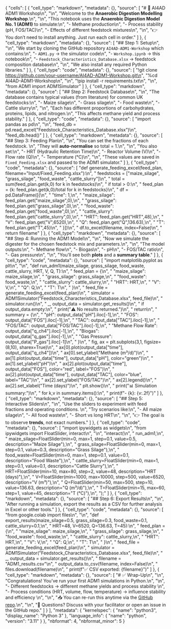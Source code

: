 {
 "cells": [
  {
   "cell_type": "markdown",
   "metadata": {},
   "source": [
    "# 🌱 AI4AD ADM1 Workshop\n",
    "\n",
    "Welcome to the **Anaerobic Digestion Modelling Workshop**.\n",
    "\n",
    "This notebook uses the **Anaerobic Digestion Model No. 1 (ADM1)** to simulate:\n",
    "- Methane production\n",
    "- Process stability (pH, FOS/TAC)\n",
    "- Effects of different feedstock mixtures\n",
    "\n",
    "👉 You don’t need to install anything. Just run each cell in order."
   ]
  },
  {
   "cell_type": "markdown",
   "metadata": {},
   "source": [
    "## Step 1: Setup\n",
    "\n",
    "We start by cloning the GitHub repository `AI4AD-ADM1-Workshop` which contains:\n",
    "- `ADM1.py` → the simulator code\n",
    "- `Workshop.ipynb` → this notebook\n",
    "- `Feedstock_Characteristics_Database.xlsx` → feedstock composition database\n",
    "\n",
    "We also install any required Python libraries."
   ]
  },
  {
   "cell_type": "code",
   "metadata": {},
   "source": [
    "!git clone https://github.com/your-username/AI4AD-ADM1-Workshop.git\n",
    "%cd AI4AD-ADM1-Workshop\n",
    "\n",
    "!pip install -r requirements.txt\n",
    "\n",
    "from ADM1 import ADM1Simulator"
   ]
  },
  {
   "cell_type": "markdown",
   "metadata": {},
   "source": [
    "## Step 2: Feedstock Database\n",
    "\n",
    "The database contains typical values (from literature) for common UK feedstocks:\n",
    "- Maize silage\n",
    "- Grass silage\n",
    "- Food waste\n",
    "- Cattle slurry\n",
    "\n",
    "Each has different proportions of carbohydrates, proteins, lipids, and nitrogen.\n",
    "This affects methane yield and process stability."
   ]
  },
  {
   "cell_type": "code",
   "metadata": {},
   "source": [
    "import pandas as pd\n",
    "\n",
    "feed_db = pd.read_excel(\"Feedstock_Characteristics_Database.xlsx\")\n",
    "feed_db.head()"
   ]
  },
  {
   "cell_type": "markdown",
   "metadata": {},
   "source": [
    "## Step 3: Feeding Plan\n",
    "\n",
    "You can set the fractions of each feedstock.  \n",
    "They will **auto-normalise** so total = 1.\n",
    "\n",
    "You also set:\n",
    "- HRT (Hydraulic Retention Time)\n",
    "- Reactor Volume (V)\n",
    "- Flow rate (Q)\n",
    "- Temperature (°C)\n",
    "\n",
    "These values are saved in `Fixed_Feeding.xlsx` and passed to the ADM1 simulator."
   ]
  },
  {
   "cell_type": "code",
   "metadata": {},
   "source": [
    "def generate_feeding_excel(feed_plan, filename=\"Input/Fixed_Feeding.xlsx\"):\n",
    "    feedstocks = [\"maize_silage\", \"grass_silage\", \"food_waste\", \"cattle_slurry\"]\n",
    "    total = sum(feed_plan.get(k,0) for k in feedstocks)\n",
    "    if total > 0:\n",
    "        feed_plan = {k: feed_plan.get(k,0)/total for k in feedstocks}\n",
    "    df = pd.DataFrame([{\n",
    "        \"time\": 1,\n",
    "        \"maize_silage\": feed_plan.get(\"maize_silage\",0),\n",
    "        \"grass_silage\": feed_plan.get(\"grass_silage\",0),\n",
    "        \"food_waste\": feed_plan.get(\"food_waste\",0),\n",
    "        \"cattle_slurry\": feed_plan.get(\"cattle_slurry\",0),\n",
    "        \"HRT\": feed_plan.get(\"HRT\",48),\n",
    "        \"V\": feed_plan.get(\"V\",6520),\n",
    "        \"Q\": feed_plan.get(\"Q\",136.63),\n",
    "        \"T\": feed_plan.get(\"T\",45)\n",
    "    }])\n",
    "    df.to_excel(filename, index=False)\n",
    "    return filename"
   ]
  },
  {
   "cell_type": "markdown",
   "metadata": {},
   "source": [
    "## Step 4: Running the ADM1 Model\n",
    "\n",
    "Now we simulate the digester for the chosen feedstock mix and parameters.\n",
    "\n",
    "The model outputs:\n",
    "- Methane flow\n",
    "- Biogas\n",
    "- pH\n",
    "- FOS/TAC ratio\n",
    "- Gas pressure\n",
    "\n",
    "You’ll see both **plots** and a **summary table**."
   ]
  },
  {
   "cell_type": "code",
   "metadata": {},
   "source": [
    "import matplotlib.pyplot as plt\n",
    "\n",
    "def run_adm1(maize_silage, grass_silage, food_waste, cattle_slurry, HRT, V, Q, T):\n",
    "    feed_plan = {\n",
    "        \"maize_silage\": maize_silage,\n",
    "        \"grass_silage\": grass_silage,\n",
    "        \"food_waste\": food_waste,\n",
    "        \"cattle_slurry\": cattle_slurry,\n",
    "        \"HRT\": HRT,\n",
    "        \"V\": V,\n",
    "        \"Q\": Q,\n",
    "        \"T\": T\n",
    "    }\n",
    "    feed_file = generate_feeding_excel(feed_plan)\n",
    "    simulator = ADM1Simulator(\"Feedstock_Characteristics_Database.xlsx\", feed_file)\n",
    "    simulator.run()\n",
    "    _, output_data = simulator.get_results()\n",
    "    if output_data.empty:\n",
    "        print(\"⚠️ No results returned.\")\n",
    "        return\n",
    "    summary = {\n",
    "        \"pH\": output_data[\"pH\"].iloc[-1],\n",
    "        \"FOS\": output_data[\"FOS\"].iloc[-1],\n",
    "        \"TAC\": output_data[\"TAC\"].iloc[-1],\n",
    "        \"FOS/TAC\": output_data[\"FOS/TAC\"].iloc[-1],\n",
    "        \"Methane Flow Rate\": output_data[\"q_ch4\"].iloc[-1],\n",
    "        \"Biogas\": output_data[\"q_gas\"].iloc[-1],\n",
    "        \"Gas Pressure\": output_data[\"P_gas\"].iloc[-1]\n",
    "    }\n",
    "    fig, ax = plt.subplots(3,1, figsize=(8,10), sharex=True)\n",
    "    ax[0].plot(output_data[\"time\"], output_data[\"q_ch4\"])\n",
    "    ax[0].set_ylabel(\"Methane (m³/d)\")\n",
    "    ax[1].plot(output_data[\"time\"], output_data[\"pH\"], color=\"green\")\n",
    "    ax[1].set_ylabel(\"pH\")\n",
    "    ax[2].plot(output_data[\"time\"], output_data[\"FOS\"], color=\"red\", label=\"FOS\")\n",
    "    ax[2].plot(output_data[\"time\"], output_data[\"TAC\"], color=\"blue\", label=\"TAC\")\n",
    "    ax[2].set_ylabel(\"FOS/TAC\")\n",
    "    ax[2].legend()\n",
    "    ax[2].set_xlabel(\"Time (days)\")\n",
    "    plt.show()\n",
    "    print(\"📊 Simulation summary:\")\n",
    "    for k,v in summary.items():\n",
    "        print(f\"- {k}: {v:.2f}\")"
   ]
  },
  {
   "cell_type": "markdown",
   "metadata": {},
   "source": [
    "## Step 5: Interactive Sliders\n",
    "\n",
    "Use the sliders to experiment with feed fractions and operating conditions.  \n",
    "Try scenarios like:\n",
    "- All maize silage\n",
    "- All food waste\n",
    "- Short vs long HRT\n",
    "\n",
    "👉 The goal is to observe **trends**, not exact numbers."
   ]
  },
  {
   "cell_type": "code",
   "metadata": {},
   "source": [
    "import ipywidgets as widgets\n",
    "from ipywidgets import FloatSlider, interact\n",
    "\n",
    "interact(\n",
    "    run_adm1,\n",
    "    maize_silage=FloatSlider(min=0, max=1, step=0.1, value=0.5, description=\"Maize Silage\"),\n",
    "    grass_silage=FloatSlider(min=0, max=1, step=0.1, value=0.3, description=\"Grass Silage\"),\n",
    "    food_waste=FloatSlider(min=0, max=1, step=0.1, value=0.1, description=\"Food Waste\"),\n",
    "    cattle_slurry=FloatSlider(min=0, max=1, step=0.1, value=0.1, description=\"Cattle Slurry\"),\n",
    "    HRT=FloatSlider(min=10, max=80, step=2, value=48, description=\"HRT (days)\"),\n",
    "    V=FloatSlider(min=1000, max=10000, step=500, value=6520, description=\"V (m³)\"),\n",
    "    Q=FloatSlider(min=50, max=500, step=10, value=136.63, description=\"Q (m³/d)\"),\n",
    "    T=FloatSlider(min=15, max=60, step=1, value=45, description=\"T (°C)\"),\n",
    ");"
   ]
  },
  {
   "cell_type": "markdown",
   "metadata": {},
   "source": [
    "## Step 6: Export Results\n",
    "\n",
    "After running a simulation, export the results as a CSV for further analysis in Excel or other tools."
   ]
  },
  {
   "cell_type": "code",
   "metadata": {},
   "source": [
    "from google.colab import files\n",
    "\n",
    "def export_results(maize_silage=0.5, grass_silage=0.3, food_waste=0.1, cattle_slurry=0.1,\n",
    "                   HRT=48, V=6520, Q=136.63, T=45):\n",
    "    feed_plan = {\n",
    "        \"maize_silage\": maize_silage,\n",
    "        \"grass_silage\": grass_silage,\n",
    "        \"food_waste\": food_waste,\n",
    "        \"cattle_slurry\": cattle_slurry,\n",
    "        \"HRT\": HRT,\n",
    "        \"V\": V,\n",
    "        \"Q\": Q,\n",
    "        \"T\": T\n",
    "    }\n",
    "    feed_file = generate_feeding_excel(feed_plan)\n",
    "    simulator = ADM1Simulator(\"Feedstock_Characteristics_Database.xlsx\", feed_file)\n",
    "    _, output_data = simulator.get_results()\n",
    "    filename = \"ADM1_results.csv\"\n",
    "    output_data.to_csv(filename, index=False)\n",
    "    files.download(filename)\n",
    "    print(f\"✅ CSV exported: {filename}\")"
   ]
  },
  {
   "cell_type": "markdown",
   "metadata": {},
   "source": [
    "# ✅ Wrap-Up\n",
    "\n",
    "Congratulations! You’ve run your first ADM1 simulations in Python.\n",
    "\n",
    "- Different feedstocks → different methane yields and process stability  \n",
    "- Process conditions (HRT, volume, flow, temperature) → influence stability and efficiency  \n",
    "\n",
    "📥 You can re-run this anytime via the [GitHub repo](https://github.com/your-username/AI4AD-ADM1-Workshop).\n",
    "\n",
    "🙋 Questions? Discuss with your facilitator or open an issue in the GitHub repo."
   ]
  }
 ],
 "metadata": {
  "kernelspec": {
   "name": "python3",
   "display_name": "Python 3"
  },
  "language_info": {
   "name": "python",
   "version": "3.11"
  }
 },
 "nbformat": 4,
 "nbformat_minor": 5
}

